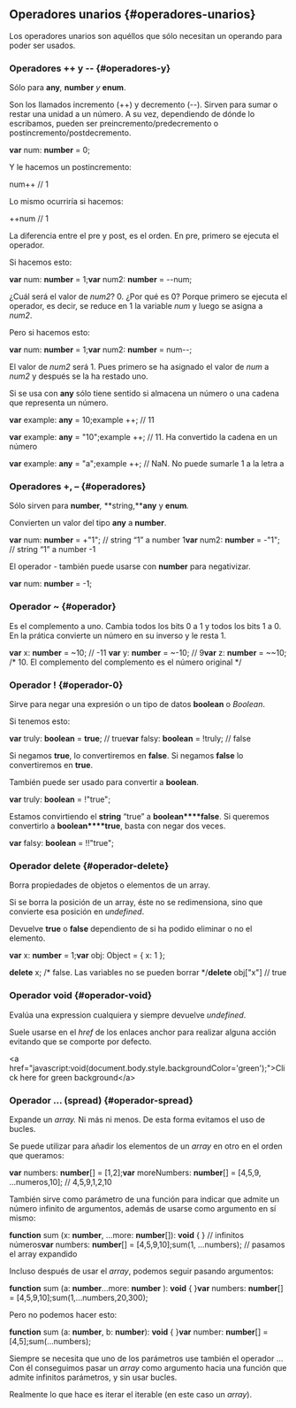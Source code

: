 ## Operadores unarios {#operadores-unarios}

Los operadores unarios son aquéllos que sólo necesitan un operando para poder ser usados.

### Operadores ++ y -- {#operadores-y}

Sólo para **any**_,_ **number** _y_ **enum**.

Son los llamados incremento (++) y decremento (--). Sirven para sumar o restar una unidad a un número. A su vez, dependiendo de dónde lo escribamos, pueden ser preincremento/predecremento o postincremento/postdecremento.

**var** num: **number** = 0;

Y le hacemos un postincremento:

num++ // 1

Lo mismo ocurriría si hacemos:

++num // 1

La diferencia entre el pre y post, es el orden. En pre, primero se ejecuta el operador.

Si hacemos esto:

**var** num: **number** = 1;**var** num2: **number** = --num;

¿Cuál será el valor de _num2_? 0\. ¿Por qué es 0? Porque primero se ejecuta el operador, es decir, se reduce en 1 la variable _num_ y luego se asigna a _num2_.

Pero si hacemos esto:

**var** num: **number** = 1;**var** num2: **number** = num--;

El valor de _num2_ será 1\. Pues primero se ha asignado el valor de _num_ a _num2_ y después se la ha restado uno.

Si se usa con **any** sólo tiene sentido si almacena un número o una cadena que representa un número.

**var** example: **any** = 10;example ++; // 11

**var** example: **any** = "10";example ++; // 11\. Ha convertido la cadena en un número

**var** example: **any** = "a";example ++; // NaN. No puede sumarle 1 a la letra a

### Operadores +, – {#operadores}

Sólo sirven para **number**_,_ **string,****any** y **enum**_._

Convierten un valor del tipo **any** a **number**.

**var** num: **number** = +"1"; // string “1” a number 1**var** num2: **number** = -"1"; // string “1” a number -1

El operador - también puede usarse con **number** para negativizar.

**var** num: **number** = -1;

### Operador ~ {#operador}

Es el complemento a uno. Cambia todos los bits 0 a 1 y todos los bits 1 a 0\. En la prática convierte un número en su inverso y le resta 1.

**var** x: **number** = ~10; // -11 **var** y: **number** = ~-10; // 9**var** z: **number** = ~~10; /* 10\. El complemento del complemento es el número original */

### Operador ! {#operador-0}

Sirve para negar una expresión o un tipo de datos **boolean** o _Boolean_.

Si tenemos esto:

**var** truly: **boolean** = **true**; // true**var** falsy: **boolean** = !truly; // false

Si negamos **true**, lo convertiremos en **false**. Si negamos **false** lo convertiremos en **true**.

También puede ser usado para convertir a **boolean**.

**var** truly: **boolean** = !"true";

Estamos convirtiendo el **string** “true” a **boolean****false**. Si queremos convertirlo a **boolean****true**, basta con negar dos veces.

**var** falsy: **boolean** = !!"true";

### Operador delete {#operador-delete}

Borra propiedades de objetos o elementos de un array.

Si se borra la posición de un array, éste no se redimensiona, sino que convierte esa posición en _undefined_.

Devuelve **true** o **false** dependiento de si ha podido eliminar o no el elemento.

**var** x: **number** = 1;**var** obj: Object = { x: 1 };

**delete** x; /* false. Las variables no se pueden borrar */**delete** obj["x"] // true

### Operador void {#operador-void}

Evalúa una expression cualquiera y siempre devuelve _undefined_.

Suele usarse en el _href_ de los enlaces anchor para realizar alguna acción evitando que se comporte por defecto.

&lt;a href="javascript:void(document.body.style.backgroundColor='green');"&gt;Click here for green background&lt;/a&gt;

### Operador … (spread) {#operador-spread}

Expande un _array._ Ni más ni menos. De esta forma evitamos el uso de bucles.

Se puede utilizar para añadir los elementos de un _array_ en otro en el orden que queramos:

**var** numbers: **number**[] = [1,2];**var** moreNumbers: **number**[] = [4,5,9, ...numeros,10]; // 4,5,9,1,2,10

También sirve como parámetro de una función para indicar que admite un número infinito de argumentos, además de usarse como argumento en sí mismo:

**function** sum (x: **number**, ...more: **number**[]): **void** { } // infinitos números**var** numbers: **number**[] = [4,5,9,10];sum(1, ...numbers); // pasamos el array expandido

Incluso después de usar el _array_, podemos seguir pasando argumentos:

**function** sum (a: **number**...more: **number** ): **void** { }**var** numbers: **number**[] = [4,5,9,10];sum(1,...numbers,20,300);

Pero no podemos hacer esto:

**function** sum (a: **number**, b: **number**): **void** { }**var** number: **number**[] = [4,5];sum(...numbers);

Siempre se necesita que uno de los parámetros use también el operador … Con él conseguimos pasar un _array_ como argumento hacia una función que admite infinitos parámetros, y sin usar bucles.

Realmente lo que hace es iterar el iterable (en este caso un _array_).